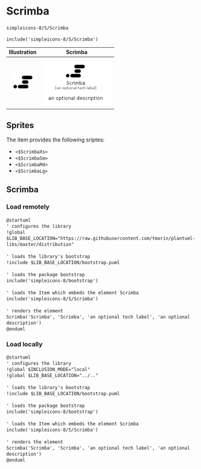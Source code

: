 # Scrimba


```text
simpleicons-8/S/Scrimba
```

```text
include('simpleicons-8/S/Scrimba')
```



| Illustration | Scrimba |
| :---: | :---: |
| ![illustration for Illustration](../../simpleicons-8/S/Scrimba.png) | ![illustration for Scrimba](../../simpleicons-8/S/Scrimba.Local.png) |



## Sprites
The item provides the following sriptes:

- `<$ScrimbaXs>`
- `<$ScrimbaSm>`
- `<$ScrimbaMd>`
- `<$ScrimbaLg>`





## Scrimba

### Load remotely
```plantuml
@startuml
' configures the library
!global $LIB_BASE_LOCATION="https://raw.githubusercontent.com/tmorin/plantuml-libs/master/distribution"

' loads the library's bootstrap
!include $LIB_BASE_LOCATION/bootstrap.puml

' loads the package bootstrap
include('simpleicons-8/bootstrap')

' loads the Item which embeds the element Scrimba
include('simpleicons-8/S/Scrimba')

' renders the element
Scrimba('Scrimba', 'Scrimba', 'an optional tech label', 'an optional description')
@enduml
```

### Load locally
```plantuml
@startuml
' configures the library
!global $INCLUSION_MODE="local"
!global $LIB_BASE_LOCATION="../.."

' loads the library's bootstrap
!include $LIB_BASE_LOCATION/bootstrap.puml

' loads the package bootstrap
include('simpleicons-8/bootstrap')

' loads the Item which embeds the element Scrimba
include('simpleicons-8/S/Scrimba')

' renders the element
Scrimba('Scrimba', 'Scrimba', 'an optional tech label', 'an optional description')
@enduml
```

